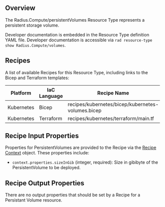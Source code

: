 ## Overview
The Radius.Compute/persistentVolumes Resource Type represents a persistent storage volume.

Developer documentation is embedded in the Resource Type definition YAML file. Developer documentation is accessible via `rad resource-type show Radius.Compute/volumes`. 

## Recipes

A list of available Recipes for this Resource Type, including links to the Bicep and Terraform templates:

|Platform| IaC Language| Recipe Name | Stage |
|---|---|---|---|
| Kubernetes | Bicep | recipes/kubernetes/bicep/kubernetes-volumes.bicep | Alpha |
| Kubernetes | Terraform | recipes/kubernetes/terraform/main.tf | Alpha |

## Recipe Input Properties

Properties for PersistentVolumes are provided to the Recipe via the [Recipe Context](https://docs.radapp.io/reference/context-schema/) object. These properties include:

- `context.properties.sizeInGib` (integer, required): Size in gibibyte of the PersistentVolume to be deployed.


## Recipe Output Properties

There are no output properties that should be set by a Recipe for a Persistant Volume resource.


